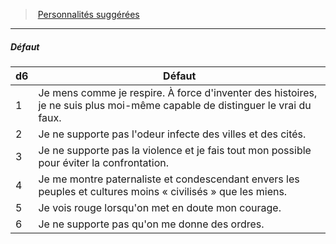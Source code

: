 ﻿---
!PersonalityDefectItem
Table: >+
  |d6|Défaut|

  |---|---|

  |1|Je mens comme je respire. À force d'inventer <!--br-->des histoires, je ne suis plus moi-même capable <!--br-->de distinguer le vrai du faux.|

  |2|Je ne supporte pas l'odeur infecte des villes et <!--br-->des cités.|

  |3|Je ne supporte pas la violence et je fais tout <!--br-->mon possible pour éviter la confrontation.|

  |4|Je me montre paternaliste et condescendant <!--br-->envers les peuples et cultures moins « civilisés » <!--br-->que les miens.|

  |5|Je vois rouge lorsqu'on met en doute mon <!--br-->courage.|

  |6|Je ne supporte pas qu'on me donne des ordres.|

Id: background_explorateur_hd.md#défaut
ParentLink: background_explorateur_hd.md#personnalités-suggérées
Name: Défaut
ParentName: Personnalités suggérées
NameLevel: 5
Attributes: {}
---
> [Personnalités suggérées](hd_background_explorateur_personnalites_suggerees.md)

---

##### Défaut

|d6|Défaut|
|---|---|
|1|Je mens comme je respire. À force d'inventer des histoires, je ne suis plus moi-même capable de distinguer le vrai du faux.|
|2|Je ne supporte pas l'odeur infecte des villes et des cités.|
|3|Je ne supporte pas la violence et je fais tout mon possible pour éviter la confrontation.|
|4|Je me montre paternaliste et condescendant envers les peuples et cultures moins « civilisés » que les miens.|
|5|Je vois rouge lorsqu'on met en doute mon courage.|
|6|Je ne supporte pas qu'on me donne des ordres.|

